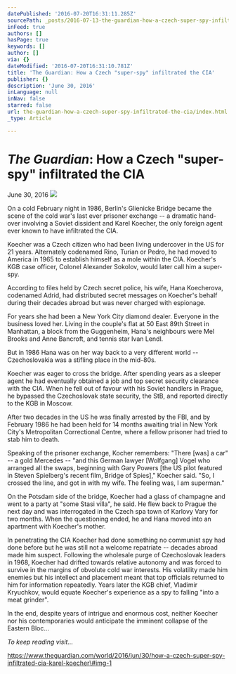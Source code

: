 ```yaml
---
datePublished: '2016-07-20T16:31:11.285Z'
sourcePath: _posts/2016-07-13-the-guardian-how-a-czech-super-spy-infiltrated-the-cia.md
inFeed: true
authors: []
hasPage: true
keywords: []
author: []
via: {}
dateModified: '2016-07-20T16:31:10.781Z'
title: 'The Guardian: How a Czech "super-spy" infiltrated the CIA'
publisher: {}
description: 'June 30, 2016'
inLanguage: null
inNav: false
starred: false
url: the-guardian-how-a-czech-super-spy-infiltrated-the-cia/index.html
_type: Article

---
```

# _**The Guardian**_**: How a Czech "super-spy" infiltrated the CIA**

June 30, 2016
![](https://the-grid-user-content.s3-us-west-2.amazonaws.com/07862e66-f260-440c-be86-c5aa577b3c01.jpg)

On a cold February night in 1986, Berlin's Glienicke Bridge became the scene of the cold war's last ever prisoner exchange -- a dramatic hand-over involving a Soviet dissident and Karel Koecher, the only foreign agent ever known to have infiltrated the CIA.

Koecher was a Czech citizen who had been living undercover in the US for 21 years. Alternately codenamed Rino, Turian or Pedro, he had moved to America in 1965 to establish himself as a mole within the CIA. Koecher's KGB case officer, Colonel Alexander Sokolov, would later call him a super-spy.

According to files held by Czech secret police, his wife, Hana Koecherova, codenamed Adrid, had distributed secret messages on Koecher's behalf during their decades abroad but was never charged with espionage.

For years she had been a New York City diamond dealer. Everyone in the business loved her. Living in the couple's flat at 50 East 89th Street in Manhattan, a block from the Guggenheim, Hana's neighbours were Mel Brooks and Anne Bancroft, and tennis star Ivan Lendl.

But in 1986 Hana was on her way back to a very different world -- Czechoslovakia was a stifling place in the mid-80s.

Koecher was eager to cross the bridge. After spending years as a sleeper agent he had eventually obtained a job and top secret security clearance with the CIA. When he fell out of favour with his Soviet handlers in Prague, he bypassed the Czechoslovak state security, the StB, and reported directly to the KGB in Moscow.

After two decades in the US he was finally arrested by the FBI, and by February 1986 he had been held for 14 months awaiting trial in New York City's Metropolitan Correctional Centre, where a fellow prisoner had tried to stab him to death.

Speaking of the prisoner exchange, Kocher remembers: "There \[was\] a car" -- a gold Mercedes -- "and this German lawyer \[Wolfgang\] Vogel who arranged all the swaps, beginning with Gary Powers \[the US pilot featured in Steven Spielberg's recent film, Bridge of Spies\]," Koecher said. "So, I crossed the line, and got in with my wife. The feeling was, I am superman."

On the Potsdam side of the bridge, Koecher had a glass of champagne and went to a party at "some Stasi villa", he said. He flew back to Prague the next day and was interrogated in the Czech spa town of Karlovy Vary for two months. When the questioning ended, he and Hana moved into an apartment with Koecher's mother.

In penetrating the CIA Koecher had done something no communist spy had done before but he was still not a welcome repatriate -- decades abroad made him suspect. Following the wholesale purge of Czechoslovak leaders in 1968, Koecher had drifted towards relative autonomy and was forced to survive in the margins of obvolute cold war interests. His volatility made him enemies but his intellect and placement meant that top officials returned to him for information repeatedly. Years later the KGB chief, Vladimir Kryuchkov, would equate Koecher's experience as a spy to falling "into a meat grinder".

In the end, despite years of intrigue and enormous cost, neither Koecher nor his contemporaries would anticipate the imminent collapse of the Eastern Bloc...

_To keep reading visit..._

https://www.theguardian.com/world/2016/jun/30/how-a-czech-super-spy-infiltrated-cia-karel-koecher\#img-1